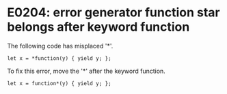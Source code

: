 # E0204: error generator function star belongs after keyword function

The following code has misplaced '*'.

    let x = *function(y) { yield y; };

To fix this error, move the '*' after the keyword function.

    let x = function*(y) { yield y; };
